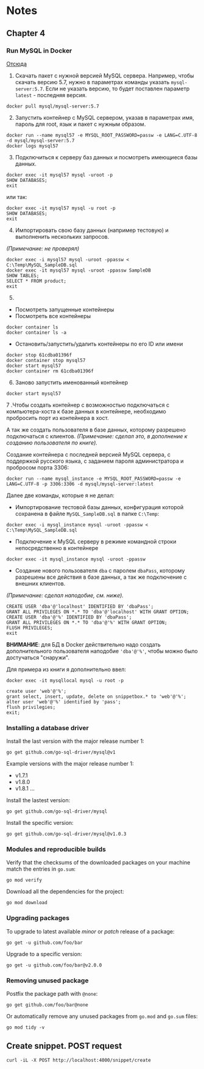# Notes

## Chapter 4

### Run MySQL in Docker

[Отсюда](http://sysengineering.ru/notes/ispolzovanie-docker-dlya-mysql-servera)

1. Скачать пакет с нужной версией MySQL сервера.
Например, чтобы скачать версию 5.7, нужно в параметрах команды указать `mysql-server:5.7`.
Если не указать версию, то будет поставлен параметр `latest` - последняя версия.

```text
docker pull mysql/mysql-server:5.7
```

2. Запустить контейнер с MySQL сервером, указав в параметрах имя, пароль для root, язык и
пакет с нужным образом.

```text
docker run --name mysql57 -e MYSQL_ROOT_PASSWORD=passw -e LANG=C.UTF-8 -d mysql/mysql-server:5.7
docker logs mysql57
```

3. Подключиться к серверу баз данных и посмотреть имеющиеся базы данных.

```text
docker exec -it mysql57 mysql -uroot -p
SHOW DATABASES;
exit
```

или так:

```text
docker exec -it mysql57 mysql -u root -p
SHOW DATABASES;
exit
```

4. Импортировать свою базу данных (например тестовую) и выполненить нескольких запросов.

*(Примечание: не проверял)*

```text
docker exec -i mysql57 mysql -uroot -ppassw < C:\Temp\MySQL_SampleDB.sql
docker exec -it mysql57 mysql -uroot -ppassw SampleDB
SHOW TABLES;
SELECT * FROM product;
exit
```

5.

- Посмотреть запущенные контейнеры
- Посмотреть все контейнеры

```text
docker container ls
docker container ls -a
```

- Остановить/запустить/удалить контейнеры по его ID или имени

```text
docker stop 61cdba01396f
docker container stop mysql57
docker start mysql57
docker container rm 61cdba01396f
```

6. Заново запустить именованный контейнер

```text
docker start mysql57
```

7 .Чтобы создать контейнер с возможностью подключаться с компьютера-хоста к базе данных
в контейнере, необходимо пробросить порт из контейнера в хост.

A так же создать пользователя в базе данных, которому разрешено подключаться с клиентов.
*(Примечание: сделал это, в дополнение к созданию пользователя по книге).*

Создание контейнера с последней версией MySQL сервера, с поддержкой русского языка,
с заданием пароля администратора и пробросом порта 3306:

```text
docker run --name mysql_instance -e MYSQL_ROOT_PASSWORD=passw -e LANG=C.UTF-8 -p 3306:3306 -d mysql/mysql-server:latest
```

Далее две команды, которые я не делал:

- Импортирование тестовой базы данных, конфигурация которой сохранена в файле `MySQL_SampleDB.sql`
в папке `C:\Temp`:

```text
docker exec -i mysql_instance mysql -uroot -ppassw < C:\Temp\MySQL_SampleDB.sql
```

- Подключение к MySQL серверу в режиме командной строки непосредственно в контейнере

```text
docker exec -it mysql_instance mysql -uroot -ppassw
```

- Создание нового пользователя `dba` с паролем `dbaPass`,
которому разрешены все действия в базе данных, а так же подключение с внешних клиентов.

*(Примечание: сделал наподобие, см. ниже).*

```text
CREATE USER 'dba'@'localhost' IDENTIFIED BY 'dbaPass';
GRANT ALL PRIVILEGES ON *.* TO 'dba'@'localhost' WITH GRANT OPTION;
CREATE USER 'dba'@'%' IDENTIFIED BY 'dbaPass';
GRANT ALL PRIVILEGES ON *.* TO 'dba'@'%' WITH GRANT OPTION;
FLUSH PRIVILEGES;
exit
```

**ВНИМАНИЕ**: для БД в Docker действительно надо создать дополнительного пользователя
наподобие `'dba'@'%'`, чтобы можно было достучаться "снаружи".

Для примера из книги я дополнительно ввел:

```text
docker exec -it mysqllocal mysql -u root -p

create user 'web'@'%';
grant select, insert, update, delete on snippetbox.* to 'web'@'%';
alter user 'web'@'%' identified by 'pass';
flush privilegies;
exit;
```

### Installing a database driver

Install the last version with the major release number 1:

```text
go get github.com/go-sql-driver/mysql@v1
```

Example versions with the major release number 1:

- v1.7.1
- v1.8.0
- v1.8.1
...

Install the lastest version:

```text
go get github.com/go-sql-driver/mysql
```

Install the specific version:

```text
go get github.com/go-sql-driver/mysql@v1.0.3
```

### Modules and reproducible builds

Verify that the checksums of the downloaded packages on your machine match the entries in `go.sum`:

```text
go mod verify
```

Download all the dependencies for the project:

```text
go mod download
```

### Upgrading packages

To upgrade to latest available *minor* or *patch* release of a package:

```text
go get -u github.com/foo/bar
```

Upgrade to a specific version:

```text
go get -u github.com/foo/bar@v2.0.0
```

### Removing unused package

Postfix the package path with `@none`:

```text
go get github.com/foo/bar@none
```

Or automatically remove any unused packages from `go.mod` and `go.sum` files:

```text
go mod tidy -v
```

## Create snippet. POST request

```text
curl -iL -X POST http://localhost:4000/snippet/create
```

